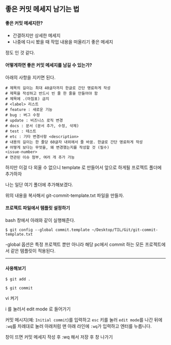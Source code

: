 ## 좋은 커밋 메세지 남기는 법





#### 좋은 커밋 메세지란?

- 간결하지만 상세한 메세지
- 나중에 다시 봤을 때 작업 내용을 떠올리기 좋은 메세지

정도 인 것 같다. 



#### 어떻게하면 좋은 커밋 메세지를 남길 수 있는가?

아래의 사항을 지키면 된다.

```
# 제목의 길이는 최대 40글자까지 한글로 간단 명료하게 작성 
# 제목을 작성하고 반드시 빈 줄 한 줄을 만들어야 함 
# 제목에 .(마침표) 금지 
# <label> 리스트 
# feature : 새로운 기능 
# bug : 버그 수정 
# update : 비즈니스 로직 변경 
# docs : 문서 (문서 추가, 수정, 삭제) 
# test : 테스트 
# etc : 기타 변경사항 <description> 
# 내용의 길이는 한 줄당 60글자 내외에서 줄 바꿈. 한글로 간단 명료하게 작성 
# 어떻게 보다는 무엇을, 왜 변경했는지를 작성할 것 (필수) 
<issue-number> 
# 연관된 이슈 첨부, 여러 개 추가 가능
```



하지만 이걸 다 외울 수 없으니 template 로 만들어서 앞으로 하게될 프로젝트 폴더에 추가하자

나는 일단 여기 폴더에 추가해보겠다.



위의 내용을 복사해서 git-commit-template.txt 파일을 만들자.



#### 프로젝트 파일에서 템플릿 설정하기

bash 창에서 아래와 같이 실행해준다.

```
$ git config --global commit.template ~/Desktop/TIL/Git/git-commit-template.txt
```

-global 옵션은 특정 프로젝트 뿐만 아니라 해당 pc에서 commit 하는 모든 프로젝트에서 같은 템플릿이 적용된다. 



------





####  사용해보기

````
$ git add .
````

````
$ git commit
````

   vi 켜기



i 를 눌러서 edit mode 로 들어가기 



커밋 메시지(예: `Initial commit`)를 입력하고 `esc` 키를 눌러 `edit mode`를 나간 뒤에 `:wq`를 차례대로 눌러 아래처럼 맨 아래 라인에 `:wq`가 입력하고 엔터를 누릅니다.

창이 뜨면 커밋 메세지 작성 후 :wq 해서 저장 후 창 나가기

